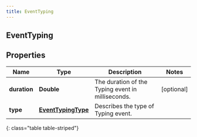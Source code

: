 ```yaml
---
title: EventTyping
---
```

## EventTyping


## Properties

| Name | Type | Description | Notes |
| ------------ | ------------- | ------------- | ------------- |
| **duration** | <!----><!---->**Double**<!----> | The duration of the Typing event in milliseconds. |  [optional] |
| **type** | <!----><!---->[**EventTypingType**](EventTypingType.html)<!----> | Describes the type of Typing event. |  |
{: class="table table-striped"}



